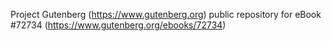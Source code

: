 Project Gutenberg (https://www.gutenberg.org) public repository
for eBook #72734 (https://www.gutenberg.org/ebooks/72734)
